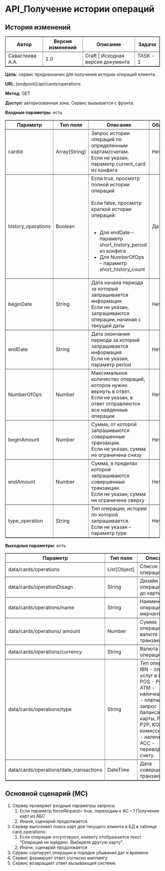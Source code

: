 # API_Получение истории операций
## История изменений

<table border="1">
  <tr>
    <th>Автор</th>
    <th>Версия изменений</th>
    <th>Описание</th>
    <th>Задача</th>
  </tr>
  <tr>
    <td>Савастеева А.А.</td>
    <td>1.0</td>
    <td>Draft | Исходная версия документа</td>
    <td>TASK - 1</td>
    </tr>
</table>

**Цель**: сервис предназначен для получения истории операций клиента.

**URL**: [endpoint]/api/cards/operations

**Метод**: GET

**Доступ**: авторизованная зона. Сервис вызывается с фронта.

**Входные параметры**: есть

<table border="1">
  <tr>
    <th>Параметр</th>
    <th>Тип поля</th>
    <th>Описание</th>
    <th>Обязательность</th>
  </tr>

  <tr>
    <td>cardid</td>
    <td>Array[String]</td>
    <td>Запрос истории операций по определенным картам/счетам. <br>
Если не указан, параметр current_card из конфига </td>
    <td>Нет</td>
  </tr>

  <tr>
    <td>history_operations</td>
    <td>Boolean</td>
    <td>Если true, просмотр полной истории операций <br> <br>
Если false, просмотр краткой истории операций: <br> <br>
<ul>
<li>Для endDate – параметр short_history_period из конфига <br>
<li>Для NumberOfOps – параметр short_history_count
</ul></td>
    <td>Да</td>
 </tr>

  <tr>
    <td>beginDate</td>
    <td>String</td>
    <td>Дата начала периода за который запрашивается информация <br>
Если не указан, запрашиваются операции, начиная с текущей даты
 </td>
    <td>Нет</td>
  </tr>

   <tr>
    <td>endDate</td>
    <td>String</td>
    <td>Дата окончания периода за который запрашивается информация <br>
Если не указан, параметр period
 </td>
 <td> Нет </td>
   </tr>

   <tr>
    <td>NumberOfOps</td>
    <td>Number</td>
    <td>Максимальное количество операций, которое нужно вернуть в ответ. <br>
Если не указан, в ответ отправляются все найденные операции
 </td>
 <td> Нет </td>
   </tr>

   <tr>
    <td>beginAmount</td>
    <td>Number</td>
    <td>Сумма, от которой запрашиваются совершенные транзакции. <br>
Если не указан, сумма не ограничена снизу

 </td>
    <td>Нет</td>
    </tr>

   <tr>
    <td>endAmount</td>
    <td>Number</td>
    <td>Сумма, в пределах которой запрашиваются совершенные транзакции. <br>
Если не указан, сумма не ограничена сверху

 </td>
    <td>Нет</td>
    </tr>

  <tr>
    <td>type_operation</td>
    <td>String</td>
    <td>Тип операции, история по которой запрашивается. <br>
Если не указан – параметр type
 </td>
    <td>Нет</td>
    </tr>
</table>


**Выходные параметры**: есть

<table border="1">
  <tr>
    <th>Параметр</th>
    <th>Тип поля</th>
    <th>Описание</th>
    <th>Обязательность</th>
  </tr>

  <tr>
    <td>data/cards/operations</td>
    <td>List[Object]</td>
    <td>Список операций </td>
    <td>Нет</td>
  </tr>

  <tr>
    <td>data/cards/operationDisagn</td>
    <td>String</td>
    <td>Дизайн операции (урл до картинки)</td>
    <td>Нет</td>
 </tr>

  <tr>
    <td>data/cards/operations/name</td>
    <td>String</td>
    <td>Наименование операции / мерчанта
 </td>
    <td>Да</td>
  </tr>

   <tr>
    <td>data/cards/operations/ amount</td>
    <td>Number</td>
    <td>Сумма операции в валюте транзакции
 </td>
 <td> Да </td>
   </tr>

   <tr>
    <td>data/cards/operations/currency</td>
    <td>String</td>
    <td>Валюта операции
 </td>
 <td> Да </td>
   </tr>

   <tr>
    <td>data/cards/operations/type</td>
    <td>String</td>
    <td>Тип операции, IBN - оплата услуг в ИБ, POS - POS, ATM - наличка, BAL - платный запрос баланса карты, P2P - P2P, KOM - комиссия, KAS - наличка, ACC - перевод по счету.  

 </td>
    <td>Да</td>
    </tr>

   <tr>
    <td>data/cards/operations/date_transactions</td>
    <td>DateTime</td>
    <td>Дата совершения транзакции

 </td>
    <td>Да</td>
    </tr>
</table>

## Основной сценарий (MC)
1. Сервер проверяет входные параметры запроса: 
    1.	Если параметр forceRequest= true, переходим к АС – 1 Получение карт из АБС
    0.	Иначе, сценарий продолжается.
0.	Сервер выполняет поиск карт для текущего клиента в БД в таблице card_operations:
      1.	Если операции отсутствуют, клиенту отображается текст “Операций не найдено. Выберете другую карту”.
      0.	Иначе, сценарий продолжается
0.	Сервис сортирует операции в порядке убывания дат и времени
0. Сервис формирует ответ согласно маппингу
0. Сервис возвращает ответ вызывающей системе.